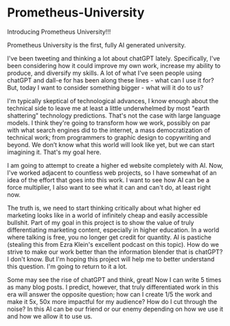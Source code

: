 # Prometheus-University

Introducing Prometheus University!!!

Prometheus University is the first, fully AI generated university.

I've been tweeting and thinking a lot about chatGPT lately. Specifically, I've been considering how it could improve my own work, increase my ability to produce, and diversify my skills. A lot of what I've seen people using chatGPT and dall-e for has been along these lines - what can I use it for? But, today I want to consider something bigger - what will it do to us?

I'm typically skeptical of technological advances, I know enough about the technical side to leave me at least a little underwhelmed by most "earth shattering" technology predictions. That's not the case with large language models. I think they're going to transform how we work, possibly on par with what search engines did to the internet, a mass democratization of technical work; from programmers to graphic design to copywriting and beyond. We don’t know what this world will look like yet, but we can start imagining it. That's my goal here.

I am going to attempt to create a higher ed website completely with AI. Now, I've worked adjacent to countless web projects, so I have somewhat of an idea of the effort that goes into this work. I want to see how AI can be a force multiplier, I also want to see what it can and can't do, at least right now.

The truth is, we need to start thinking critically about what higher ed marketing looks like in a world of infinitely cheap and easily accessible bullshit. Part of my goal in this project is to show the value of truly differentiating marketing content, especially in higher education. In a world where talking is free, you no longer get credit for quantity. AI is pastiche (stealing this from Ezra Klein's excellent podcast on this topic). How do we strive to make our work better than the information blender that is chatGPT? I don't know. But I'm hoping this project will help me to better understand this question. I'm going to return to it a lot.

Some may see the rise of chatGPT and think, great! Now I can write 5 times as many blog posts. I predict, however, that truly differentiated work in this era will answer the opposite question; how can I create 1/5 the work and make it 5x, 50x more impactful for my audience? How do I cut through the noise? In this AI can be our friend or our enemy depending on how we use it and how we allow it to use us.
